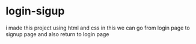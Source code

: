 # login-sigup
i made this project using html and css in this we can go from login page to signup page and also return to login page
